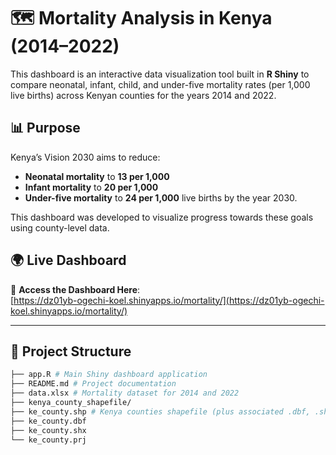 # 🗺️ Mortality Analysis in Kenya (2014–2022)

This dashboard is an interactive data visualization tool built in **R Shiny** to compare neonatal, infant, child, and under-five mortality rates (per 1,000 live births) across Kenyan counties for the years 2014 and 2022.

## 📊 Purpose

Kenya’s Vision 2030 aims to reduce:
- **Neonatal mortality** to **13 per 1,000**
- **Infant mortality** to **20 per 1,000**
- **Under-five mortality** to **24 per 1,000** live births by the year 2030.

This dashboard was developed to visualize progress towards these goals using county-level data.

## 🌍 Live Dashboard

🔗 **Access the Dashboard Here**:  
[https://dz01yb-ogechi-koel.shinyapps.io/mortality/](https://dz01yb-ogechi-koel.shinyapps.io/mortality/)


---

## 📁 Project Structure

```bash
├── app.R # Main Shiny dashboard application
├── README.md # Project documentation
├── data.xlsx # Mortality dataset for 2014 and 2022
├── kenya_county_shapefile/
├── ke_county.shp # Kenya counties shapefile (plus associated .dbf, .shx, .prj files)
├── ke_county.dbf
├── ke_county.shx
└── ke_county.prj

